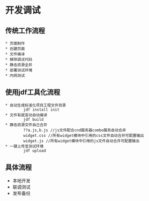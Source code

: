 # 开发调试

## 传统工作流程
	* 页面制作
	* 创建页面
	* 文件编译
	* 移除调试代码
	* 静态资源全并
	* 部署测试环境
	* 内网测试

## 使用jdf工具化流程
	* 自动生成标准化项目工程文件目录
			jdf install init
	* 文件有就变动自动编译
			jdf build
	* 静态资源文件自己合并
			??a.js,b.js //js文件配合cnd服务器combo服务自动合并
			widget.css //所有widget模块中引用的css文件自动合并可配置输出
			widget.js //所有widget模块中引用的js文件自动合并可配置输出
	* 一键上传至测试环境
			jdf upload

## 具体流程
* 本地开发
* 联调测试
* 发布备份


